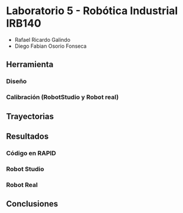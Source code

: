 # Laboratorio 5 - Robótica Industrial IRB140 
- Rafael Ricardo Galindo
- Diego Fabian Osorio Fonseca

## Herramienta

### Diseño

### Calibración (RobotStudio y Robot real)


## Trayectorias


## Resultados

### Código en RAPID

### Robot Studio

### Robot Real

## Conclusiones
